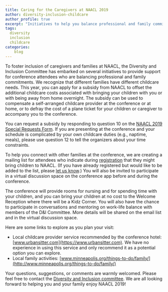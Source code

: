 ```yaml
---
title: Caring for the Caregivers at NAACL 2019
author: diversity-inclusion-childcare
author_profile: true
excerpt: "Initiatives to help you balance professional and family commitments."
tags:
  diversity
  inclusion
  childcare
categories:
    blog
---
```


To foster inclusion of caregivers and families at NAACL, the Diversity and Inclusion Committee has embarked on several initiatives to provide support for conference attendees who are balancing professional and family commitments.
We recognize that different families have different childcare needs. This year, you can apply for a subsidy from NAACL to offset the additional childcare costs associated with bringing your children with you or with being away from home overnight. The subsidy can be used to compensate a self-arranged childcare provider at the conference or at home, or to defray the cost of a plane ticket for your children or caregiver to accompany you to the conference.

You can request a subsidy by responding to question 10 on the [NAACL 2019 ​Special Requests Form​](https://bit.ly/2XyzRv9). If you are presenting at the conference and your schedule is complicated by your own childcare duties (e.g., naptime, meals), please use question 12 to tell the organizers about your time constraints.

To help you connect with other families at the conference, we are creating a mailing list for attendees who indicate during [​registration​](https://naacl2019.org/registration/) that they might bring children to NAACL. (If you have already registered but would like to be added to the list, please ​[let us know​](mailto:naacl2019-diversity-inclusion-chairs@googlegroups.com).) You will also be invited to participate in a virtual discussion space on the conference app before and during the conference.

The conference will provide rooms for nursing and for spending time with your children, and you can bring your children at no cost to the Welcome Reception where there will be a Kidz Corner. You will also have the chance to participate in conversations and mentoring on work-life balance with members of the D&I Committee. More details will be shared on the email list and in the virtual discussion space.

Here are some links to explore as you plan your visit:
- Local childcare provider service recommended by the conference hotel:
[www.urbansitter.com​](https://www.urbansitter.com). We have no experience in using this service and only
recommend it as a potential option you can explore.
- Local family activities: [​www.minneapolis.org/things-to-do/family/](http://www.minneapolis.org/things-to-do/family/)

Your questions, suggestions, or comments are warmly welcomed. Please feel free to contact the [Diversity and Inclusion committee](mailto:naacl2019-diversity-inclusion-chairs@googlegroups.com​). We are all looking forward to helping you and your family enjoy NAACL 2019!
 